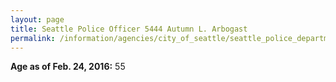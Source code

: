 ```yaml
---
layout: page
title: Seattle Police Officer 5444 Autumn L. Arbogast
permalink: /information/agencies/city_of_seattle/seattle_police_department/copbook/5444/
---
```


**Age as of Feb. 24, 2016:** 55
